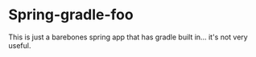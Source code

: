 # Spring-gradle-foo

This is just a barebones spring app that has gradle built in... it's not very useful.

